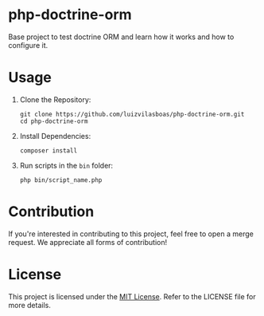 # php-doctrine-orm

Base project to test doctrine ORM and learn how it works and how to configure it.

# Usage

1. Clone the Repository:
    ```
    git clone https://github.com/luizvilasboas/php-doctrine-orm.git
    cd php-doctrine-orm
    ```

2. Install Dependencies:
    ```
    composer install
    ```

3. Run scripts in the `bin` folder:
    ```
    php bin/script_name.php
    ```

# Contribution

If you're interested in contributing to this project, feel free to open a merge request. We appreciate all forms of contribution!

# License

This project is licensed under the [MIT License](https://github.com/luizvilasboas/php-doctrine-orm/blob/main/LICENSE). Refer to the LICENSE file for more details.
